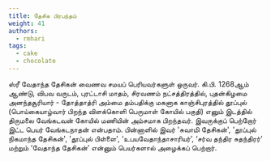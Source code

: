 ```yaml
---
title: தேசிக பிரபந்தம்
weight: 41
authors:
  - rmhari
tags:
  - cake
  - chocolate
---
```


ஸ்ரீ வேதாந்த தேசிகன் வைணவ சமயப் பெரியவர்களுள் ஒருவர். கி.பி. 1268ஆம் ஆண்டு, விபவ வருடம், புரட்டாசி மாதம், சிரவணம் நட்சத்திரத்தில், புதன்கிழமை அனந்தசூரியார் - தோத்தாத்ரி அம்மை தம்பதிக்கு மகனாக காஞ்சிபுரத்தில் தூப்புல் (பொய்கையாழ்வார் பிறந்த விளக்கொளி பெருமாள் கோயில் பகுதி) எனும் இடத்தில் திருமலை வேங்கடவன் கோயில் மணியின் அம்சமாக பிறந்தவர். இவருக்குப் பெற்றோர் இட்ட பெயர் வேங்கடநாதன் என்பதாம். பின்னாளில் இவர் 'சுவாமி தேசிகன்', 'தூப்புல் நிகமாந்த தேசிகன்', 'தூப்புல் பிள்ளை', ‘உபயவேதாந்தாசாரியர்’, ‘சர்வ தந்திர சுதந்திரர்’ மற்றும் ‘வேதாந்த தேசிகன்’ என்னும் பெயர்களால் அழைக்கப் பெற்றார்.
